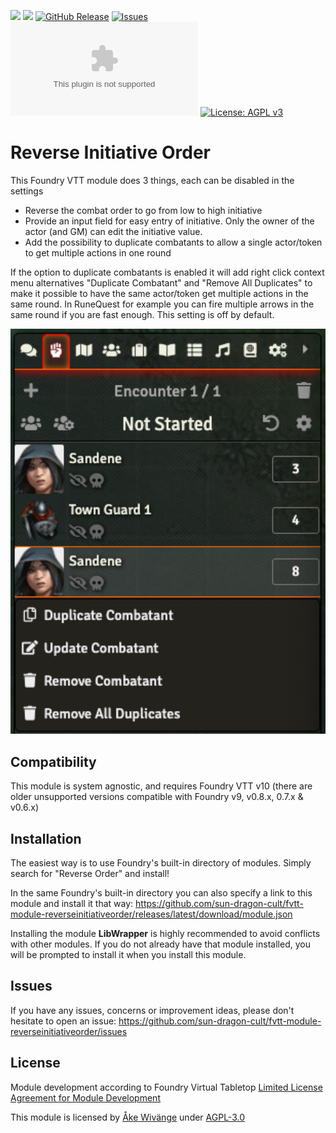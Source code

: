 ![](https://img.shields.io/endpoint?url=https://foundryshields.com/version?url=https://raw.githubusercontent.com/sun-dragon-cult/fvtt-module-reverseinitiativeorder/master/module/module.json)
![](https://img.shields.io/endpoint?url=https%3A%2F%2Ffoundryshields.com%2Fsystem%3FnameType%3Dshort%26url%3Dhttps%3A%2F%2Fraw.githubusercontent.com%2Fvigoren%2Ffoundryvtt-shields-io-badge%2Fmain%2Fexamples%2Fmodule-system-single-version.json)
[![GitHub Release](https://img.shields.io/github/release/sun-dragon-cult/fvtt-module-reverseinitiativeorder)]()
[![Issues](https://img.shields.io/github/issues-raw/sun-dragon-cult/fvtt-module-reverseinitiativeorder?maxAge=25000)](https://github.com/sun-dragon-cult/fvtt-module-reverseinitiativeorder/issues)
![Latest Release Download Count](https://img.shields.io/github/downloads/sun-dragon-cult/fvtt-module-reverseinitiativeorder/latest/reverse-initiative-order.zip)
[![License: AGPL v3](https://img.shields.io/badge/License-AGPL%20v3-blue.svg)](https://github.com/sun-dragon-cult/fvtt-module-reverseinitiativeorder/blob/master/LICENSE)

# Reverse Initiative Order
This Foundry VTT module does 3 things, each can be disabled in the settings

* Reverse the combat order to go from low to high initiative
* Provide an input field for easy entry of initiative. Only the owner of the actor (and GM) can edit the initiative value.
* Add the possibility to duplicate combatants to allow a single actor/token to get multiple actions in one round


If the option to duplicate combatants is enabled it will add right click context menu alternatives "Duplicate Combatant" 
and "Remove All Duplicates" to make it possible to have the same actor/token get multiple actions in the same round. 
In RuneQuest for example you can fire multiple arrows in the same round if you are fast enough. This setting is off by default. 

![Screenshot](screenshots/combatTracker.jpg?raw=true)

## Compatibility
This module is system agnostic, and requires Foundry VTT v10 (there are older unsupported versions compatible with Foundry v9, v0.8.x, 0.7.x & v0.6.x)

## Installation
The easiest way is to use Foundry's built-in directory of modules. Simply search for "Reverse Order" and install!

In the same Foundry's built-in directory you can also specify a link to this module and install it that way: https://github.com/sun-dragon-cult/fvtt-module-reverseinitiativeorder/releases/latest/download/module.json

Installing the module **LibWrapper** is highly recommended to avoid conflicts with other modules. If you do not already have
that module installed, you will be prompted to install it when you install this module.

## Issues
If you have any issues, concerns or improvement ideas, please don't hesitate to open an issue: https://github.com/sun-dragon-cult/fvtt-module-reverseinitiativeorder/issues

## License

Module development according to Foundry Virtual Tabletop [Limited License Agreement for Module Development](https://foundryvtt.com/article/license)

This module is licensed by [Åke Wivänge](https://github.com/wake42) under [AGPL-3.0](https://opensource.org/licenses/AGPL-3.0)

